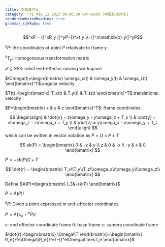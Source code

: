 ```yaml
---
title: 图像雅可比
category: Fri May 12 2023 08:00:00 GMT+0800 (中国标准时间)
renderNumberedHeading: true
grammar_cjkRuby: true
---
```




$$^xP = {}^xR_y {}^yP+{}^xt_y \\={}^x\mathbb{x}_y{}^yP$$

$^yP$: the coordinates of point $P$ relativate to frame $y$

$^xT_y$: Homogeneous transformation matrix

$\mathcal{T}\subseteq SE3$: robot end-effector moving workspace

$\Omega(t)=\begin{bmatrix}
\omega_x(t) & \omega_y(t) & \omega_z(t)
\end{bmatrix}^T$:angular velocity

$T(t)=\begin{bmatrix}
T_x(t) & T_y(t) & T_z(t)
\end{bmatrix}^T$:translational velocity

$P=\begin{bmatrix}
x & y & z
\end{bmatrix}^T$: frame coordinates

$$
\begin{align}
& \dot{x} = z\omega_y - y\omega_z + T_x \\
& \dot{y} = x\omega_z - z\omega_x + T_y \\
& \dot{z} = y\omega_x - x\omega_y + T_z
\end{align}
$$
which can be written in vector notation as
$\dot{P}=\Omega\times P + T$

$$
sk(P) = \begin{bmatrix}
0 & -z & y \\
z & 0 & -x \\
-y & x & 0
\end{bmatrix}
$$

$\dot{P}=-sk(P)\Omega + T$

$$
\dot{r} = \begin{bmatrix}
T_x\\T_y\\T_z\\\omega_x\\\omega_y\\\omega_z\\
\end{bmatrix}
$$

Define 
$A(P)=\begin{bmatrix}
I_3&-sk(P)
\end{bmatrix}$

$\dot{P}=A(P)\dot{r}$

$^eP$: Given a point expressed in end-effector coordinates

$\dot{P}=A(\mathbb{x}_e\circ{}^eP)\dot{r}$

$e$: end effector coordinate frame
$0$: base frame
$c$: camera coordinate frame

$\dot{r}=\begin{bmatrix}
\Omega\\T
\end{bmatrix}=\begin{bmatrix}
R_e{}^e\Omega\\R_e{}^eT-{}^e\Omega\times t_e
\end{bmatrix}$